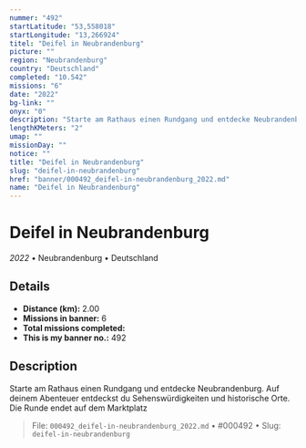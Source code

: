 ```yaml
---
nummer: "492"
startLatitude: "53,558018"
startLongitude: "13,266924"
titel: "Deifel in Neubrandenburg"
picture: ""
region: "Neubrandenburg"
country: "Deutschland"
completed: "10.542"
missions: "6"
date: "2022"
bg-link: ""
onyx: "0"
description: "Starte am Rathaus einen Rundgang und entdecke Neubrandenburg. Auf deinem Abenteuer entdeckst du Sehenswürdigkeiten und historische Orte. Die Runde endet auf dem Marktplatz"
lengthKMeters: "2"
umap: ""
missionDay: ""
notice: ""
title: "Deifel in Neubrandenburg"
slug: "deifel-in-neubrandenburg"
href: "banner/000492_deifel-in-neubrandenburg_2022.md"
name: "Deifel in Neubrandenburg"
---
```

# Deifel in Neubrandenburg

*2022* • Neubrandenburg • Deutschland





## Details
- **Distance (km):** 2.00
- **Missions in banner:** 6
- **Total missions completed:** 
- **This is my banner no.:** 492



## Description
Starte am Rathaus einen Rundgang und entdecke Neubrandenburg. Auf deinem Abenteuer entdeckst du Sehenswürdigkeiten und historische Orte. Die Runde endet auf dem Marktplatz




> File: `000492_deifel-in-neubrandenburg_2022.md` • #000492 • Slug: `deifel-in-neubrandenburg`
